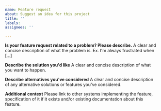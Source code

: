 ```yaml
---
name: Feature request
about: Suggest an idea for this project
title: ''
labels:
assignees: ''

---
```


**Is your feature request related to a problem? Please describe.**
A clear and concise description of what the problem is. Ex. I'm always frustrated when [...]

**Describe the solution you'd like**
A clear and concise description of what you want to happen.

**Describe alternatives you've considered**
A clear and concise description of any alternative solutions or features you've considered.

**Additional context**
Please link to other systems implementing the feature, specification of it if it exists and/or existing documentation about this feature.
